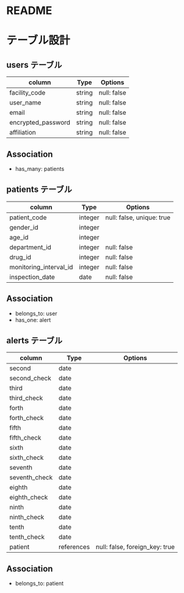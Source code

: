 # README

# テーブル設計
## users テーブル
| column             | Type    | Options     |
| ------------------ | ------- | ----------- |
| facility_code      | string  | null: false |
| user_name          | string  | null: false |
| email              | string  | null: false |
| encrypted_password | string  | null: false |
| affiliation        | string  | null: false |

## Association
- has_many: patients

## patients テーブル
| column                 | Type    | Options                   |
| ---------------------- | ------- | ------------------------- |
| patient_code           | integer | null: false, unique: true |
| gender_id              | integer |                           |
| age_id                 | integer |                           |
| department_id          | integer | null: false               |
| drug_id                | integer | null: false               |
| monitoring_interval_id | integer | null: false               |
| inspection_date        | date    | null: false               |

## Association
- belongs_to: user
- has_one: alert

## alerts テーブル
| column                 | Type       | Options                        |
| ---------------------- | ---------- | ------------------------------ |
| second                 | date       |                                |
| second_check           | date       |                                |
| third                  | date       |                                |
| third_check            | date       |                                |
| forth                  | date       |                                |
| forth_check            | date       |                                |
| fifth                  | date       |                                |
| fifth_check            | date       |                                |
| sixth                  | date       |                                |
| sixth_check            | date       |                                |
| seventh                | date       |                                |
| seventh_check          | date       |                                |
| eighth                 | date       |                                |
| eighth_check           | date       |                                |
| ninth                  | date       |                                |
| ninth_check            | date       |                                |
| tenth                  | date       |                                |
| tenth_check            | date       |                                |
| patient                | references | null: false, foreign_key: true |

## Association
- belongs_to: patient
